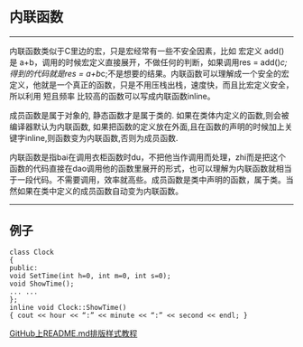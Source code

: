 `内联函数`
========
--------
   内联函数类似于C里边的宏，只是宏经常有一些不安全因素，比如 宏定义 add() 是 a+b，调用的时候宏定义直接展开，不做任何的判断，如果调用res = add()*c; 得到的代码就是res = a+b*c;不是想要的结果。内联函数可以理解成一个安全的宏定义，他就是一个真正的函数，只是不用压栈出栈，速度快，而且比宏定义安全，所以利用 短且频率 比较高的函数可以写成内联函数inline。
   
   成员函数是属于对象的, 静态函数才是属于类的. 如果在类体内定义的函数,则会被编译器默认为内联函数, 如果把函数的定义放在外面,且在函数的声明的时候加上关键字inline,则函数变为内联函数,否则为成员函数.
   
   内联函数是指bai在调用衣柜函数时du，不把他当作调用而处理，zhi而是把这个函数的代码直接在dao调用他的函数里展开的形式，也可以理解为内联函数就相当于一段代码。不需要调用，效率就高些。成员函数是类中声明的函数，属于类。当然如果在类中定义的成员函数自动变为内联函数。

--------
例子
----------
    class Clock
    {
    public:
    void SetTime(int h=0, int m=0, int s=0);
    void ShowTime();
    ... ...
    };
    inline void Clock::ShowTime()
    { cout << hour << “:” << minute << “:” << second << endl; }

[GitHub上README.md排版样式教程](https://blog.csdn.net/u012067966/article/details/50736647)
